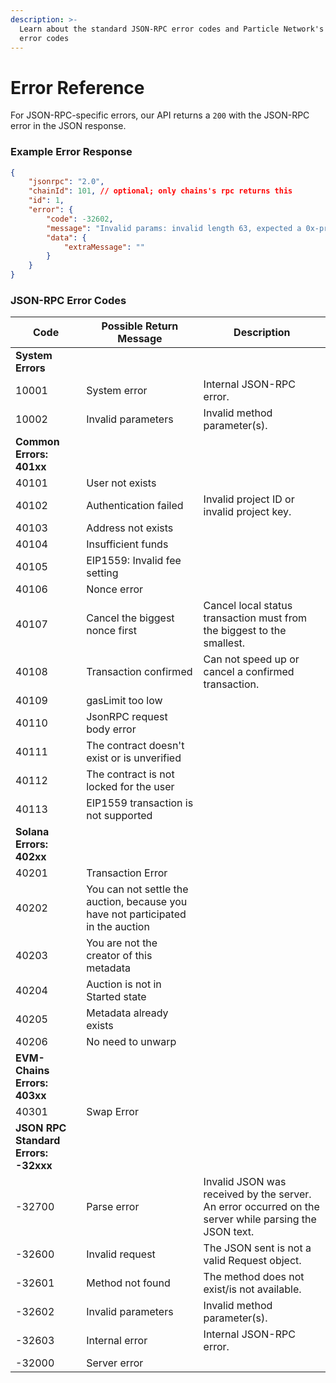 ```yaml
---
description: >-
  Learn about the standard JSON-RPC error codes and Particle Network's custom
  error codes
---
```


# Error Reference

For JSON-RPC-specific errors, our API returns a `200` with the JSON-RPC error in the JSON response.

### Example Error Response

```json
{
    "jsonrpc": "2.0",
    "chainId": 101, // optional; only chains's rpc returns this
    "id": 1,
    "error": {
        "code": -32602,
        "message": "Invalid params: invalid length 63, expected a 0x-prefixed, padded, hex-encoded hash with length 64.",
        "data": {
            "extraMessage": ""
        }
    }
}
```

### JSON-RPC Error Codes

| Code                                 | Possible Return Message                                                          | Description                                                                                           |
| ------------------------------------ | -------------------------------------------------------------------------------- | ----------------------------------------------------------------------------------------------------- |
| **System Errors**                    |                                                                                  |                                                                                                       |
| 10001                                | System error                                                                     | Internal JSON-RPC error.                                                                              |
| 10002                                | Invalid parameters                                                               | Invalid method parameter(s).                                                                          |
| **Common Errors: 401xx**             |                                                                                  |                                                                                                       |
| 40101                                | User not exists                                                                  |                                                                                                       |
| 40102                                | Authentication failed                                                            | Invalid project ID or invalid project key.                                                            |
| 40103                                | Address not exists                                                               |                                                                                                       |
| 40104                                | Insufficient funds                                                               |                                                                                                       |
| 40105                                | EIP1559: Invalid fee setting                                                     |                                                                                                       |
| 40106                                | Nonce error                                                                      |                                                                                                       |
| 40107                                | Cancel the biggest nonce first                                                   | Cancel local status transaction must from the biggest to the smallest.                                |
| 40108                                | Transaction confirmed                                                            | Can not speed up or cancel a confirmed transaction.                                                   |
| 40109                                | gasLimit too low                                                                 |                                                                                                       |
| 40110                                | JsonRPC request body error                                                       |                                                                                                       |
| 40111                                | The contract doesn't exist or is unverified                                      |                                                                                                       |
| 40112                                | The contract is not locked for the user                                          |                                                                                                       |
| 40113                                | EIP1559 transaction is not supported                                             |                                                                                                       |
| **Solana Errors: 402xx**             |                                                                                  |                                                                                                       |
| 40201                                | Transaction Error                                                                |                                                                                                       |
| 40202                                | You can not settle the auction, because you have not participated in the auction |                                                                                                       |
| 40203                                | You are not the creator of this metadata                                         |                                                                                                       |
| 40204                                | Auction is not in Started state                                                  |                                                                                                       |
| 40205                                | Metadata already exists                                                          |                                                                                                       |
| 40206                                | No need to unwarp                                                                |                                                                                                       |
| **EVM-Chains Errors: 403xx**         |                                                                                  |                                                                                                       |
| 40301                                | Swap Error                                                                       |                                                                                                       |
| **JSON RPC Standard Errors: -32xxx** |                                                                                  |                                                                                                       |
| -32700                               | Parse error                                                                      | Invalid JSON was received by the server. An error occurred on the server while parsing the JSON text. |
| -32600                               | Invalid request                                                                  | The JSON sent is not a valid Request object.                                                          |
| -32601                               | Method not found                                                                 | The method does not exist/is not available.                                                           |
| -32602                               | Invalid parameters                                                               | Invalid method parameter(s).                                                                          |
| -32603                               | Internal error                                                                   | Internal JSON-RPC error.                                                                              |
| -32000                               | Server error                                                                     |                                                                                                       |
